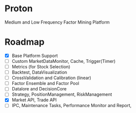 # Proton
Medium and Low Frequency Factor Mining Platform

# Roadmap

- [x] Base Platform Support
- [ ] Custom MarketDataMonitor, Cache, Trigger(Timer)
- [ ] Metrics (for Stock Selection)
- [ ] Backtest, DataVisualization
- [ ] CrossValidation and Calibration (linear)
- [ ] Factor Ensemble and Factor Pool
- [ ] Datalore and DecisionCore
- [ ] Strategy, PositionManagement, RiskManagement
- [x] Market API, Trade API
- [ ] IPC, Maintenance Tasks, Performance Monitor and Report,
